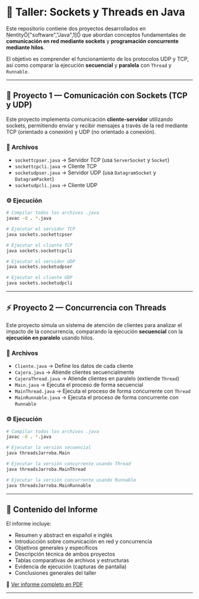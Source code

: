 # 🧩 Taller: Sockets y Threads en Java

Este repositorio contiene dos proyectos desarrollados en entity["software","Java",1] que abordan conceptos fundamentales de **comunicación en red mediante sockets** y **programación concurrente mediante hilos**.  

El objetivo es comprender el funcionamiento de los protocolos UDP y TCP, así como comparar la ejecución **secuencial** y **paralela** con `Thread` y `Runnable`.

---

## 📡 Proyecto 1 — Comunicación con Sockets (TCP y UDP)

Este proyecto implementa comunicación **cliente-servidor** utilizando sockets, permitiendo enviar y recibir mensajes a través de la red mediante TCP (orientado a conexión) y UDP (no orientado a conexión).

### 📝 Archivos

- `sockettcpser.java` → Servidor TCP (usa `ServerSocket` y `Socket`)
- `sockettcpcli.java` → Cliente TCP
- `socketudpser.java` → Servidor UDP (usa `DatagramSocket` y `DatagramPacket`)
- `socketudpcli.java` → Cliente UDP

### ⚙️ Ejecución

```bash
# Compilar todos los archivos .java
javac -d . *.java

# Ejecutar el servidor TCP
java sockets.sockettcpser

# Ejecutar el cliente TCP
java sockets.sockettcpcli

# Ejecutar el servidor UDP
java sockets.socketudpser

# Ejecutar el cliente UDP
java sockets.socketudpcli
```

---

## ⚡ Proyecto 2 — Concurrencia con Threads

Este proyecto simula un sistema de atención de clientes para analizar el impacto de la concurrencia, comparando la ejecución **secuencial** con la **ejecución en paralelo** usando hilos.

### 📝 Archivos

- `Cliente.java` → Define los datos de cada cliente
- `Cajera.java` → Atiende clientes secuencialmente
- `CajeraThread.java` → Atiende clientes en paralelo (extiende `Thread`)
- `Main.java` → Ejecuta el proceso de forma secuencial
- `MainThread.java` → Ejecuta el proceso de forma concurrente con `Thread`
- `MainRunnable.java` → Ejecuta el proceso de forma concurrente con `Runnable`

### ⚙️ Ejecución

```bash
# Compilar todos los archivos .java
javac -d . *.java

# Ejecutar la versión secuencial
java threadsJarroba.Main

# Ejecutar la versión concurrente usando Thread
java threadsJarroba.MainThread

# Ejecutar la versión concurrente usando Runnable
java threadsJarroba.MainRunnable
```

---

## 📌 Contenido del Informe

El informe incluye:

- Resumen y abstract en español e inglés  
- Introducción sobre comunicación en red y concurrencia  
- Objetivos generales y específicos  
- Descripción técnica de ambos proyectos  
- Tablas comparativas de archivos y estructuras  
- Evidencia de ejecución (capturas de pantalla)  
- Conclusiones generales del taller  

📄 [Ver informe completo en PDF](./DistribuidosTaller.pdf)

---

